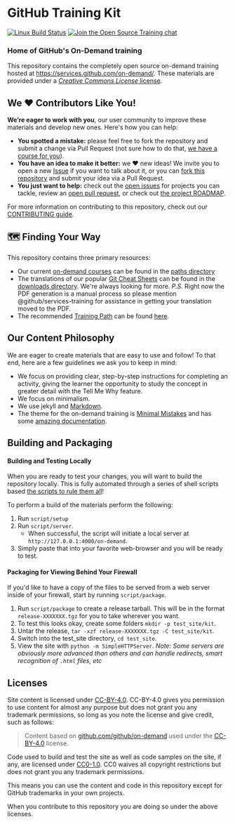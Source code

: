 # GitHub Training Kit

[![Linux Build Status](https://travis-ci.org/github/training-kit.svg?branch=master)](https://travis-ci.org/github/training-kit)
[![Join the Open Source Training chat](https://githubtraining.herokuapp.com/badge.svg)](https://githubtraining.herokuapp.com/)

### Home of GitHub's On-Demand training

This repository contains the completely open source on-demand training hosted at https://services.github.com/on-demand/. These materials are provided under a [_Creative Commons License_ license](https://github.com/github/training-kit/blob/master/LICENSE).

## We :heart: Contributors Like You!

**We’re eager to work with you**, our user community to improve these materials and develop new ones. Here's how you can help:

- **You spotted a mistake:** please feel free to fork the repository and submit a change via Pull Request (not sure how to do that, [we have a course for you](https://services.github.com/on-demand)).
- **You have an idea to make it better:** we :heart: new ideas! We invite you to open a new [Issue](https://github.com/github/training-kit/issues) if you want to talk about it, or you can [fork this repository](https://help.github.com/articles/working-with-forks/) and submit your idea via a Pull Request.
- **You just want to help:** check out the [open issues](https://github.com/github/training-kit/issues) for projects you can tackle, review an [open pull request](https://github.com/github/training-kit/pulls), or check out [the project ROADMAP](https://github.com/github/training-kit/projects/1).

For more information on contributing to this repository, check out our [CONTRIBUTING guide](https://github.com/github/training-kit/blob/master/CONTRIBUTING.md).

## :world_map: Finding Your Way

This repository contains three primary resources:

- Our current [on-demand courses](https://services.github.com/on-demand/) can be found in the [paths directory](/paths)
- The translations of our popular [Git Cheat Sheets](https://services.github.com/on-demand/downloads/github-git-cheat-sheet.pdf) can be found in the [downloads directory](/downloads). We're always looking for more. _P.S._ Right now the PDF generation is a manual process so please mention @github/services-training for assistance in getting your translation moved to the PDF.
- The recommended [Training Path](https://services.github.com/on-demand/path/) can be found [here](/self-study.md).

## Our Content Philosophy

We are eager to create materials that are easy to use and follow! To that end, here are a few guidelines we ask you to keep in mind:

- We focus on providing clear, step-by-step instructions for completing an activity, giving the learner the opportunity to study the concept in greater detail with the Tell Me Why feature.
- We focus on minimalism.
- We use jekyll and [Markdown](https://guides.github.com/features/mastering-markdown/).
- The theme for the on-demand training is [Minimal Mistakes](https://mmistakes.github.io/minimal-mistakes/) and has some [amazing documentation](https://mmistakes.github.io/minimal-mistakes/docs/quick-start-guide/).


## Building and Packaging

#### Building and Testing Locally

When you are ready to test your changes, you will want to build the repository locally. This is fully automated through a series of shell scripts based [the scripts to rule them all](https://github.com/github/scripts-to-rule-them-all)!

To perform a build of the materials perform the following:

1. Run `script/setup`
1. Run `script/server`.
    - When successful, the script will initiate a local server at `http://127.0.0.1:4000/on-demand`.
1. Simply paste that into your favorite web-browser and you will be ready to test.

#### Packaging for Viewing Behind Your Firewall

If you'd like to have a copy of the files to be served from a web server inside of your firewall, start by running `script/package`.

1. Run `script/package` to create a release tarball. This will be in the format `release-XXXXXXX.tgz` for you to take wherever you want.
2. To test this looks okay, create some folders `mkdir -p test_site/kit`.
3. Untar the release, `tar -xzf release-XXXXXXX.tgz -C test_site/kit`.
4. Switch into the test_site directory, `cd test_site`.
5. View the site with `python -m SimpleHTTPServer`. _Note: Some servers are obviously more advanced than others and can handle redirects, smart recognition of `.html` files, etc_

## Licenses

Site content is licensed under [CC-BY-4.0](https://creativecommons.org/licenses/by/4.0/). CC-BY-4.0 gives you permission to use content for almost any purpose but does not grant you any trademark permissions, so long as you note the license and give credit, such as follows:

> Content based on
> <a href="https://github.com/github/on-demand">github.com/github/on-demand</a>
> used under the
> <a href="https://creativecommons.org/licenses/by/4.0/">CC-BY-4.0</a>
> license.</a>

Code used to build and test the site as well as code samples on the site, if any, are licensed under [CC0-1.0](https://creativecommons.org/publicdomain/zero/1.0/legalcode). CC0 waives all copyright restrictions but does not grant you any trademark permissions.

This means you can use the content and code in this repository except for GitHub trademarks in your own projects.

When you contribute to this repository you are doing so under the above licenses.
